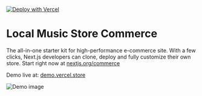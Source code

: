 [![Deploy with Vercel](https://user-images.githubusercontent.com/47119594/158075044-9b264ab2-ff74-4f1f-9041-f64ce448a272.svg)](https://vercel.com/new/clone?demo-description=Music%20Store%20Kit%20Starter&demo-image=https%3A%2F%2Fuser-images.githubusercontent.com%2F47119594%2F158075114-9bc2a516-1bc5-455d-b616-8d1ff78482bb.png&demo-title=Local%20Music%20Store&demo-url=https%3A%2F%2Fcommerce12-affid.vercel.app&integration-ids=oac_MuWZiE4jtmQ2ejZQaQ7ncuDT,oac_9HSKtXld74NG0srzdxSiBGty&project-name=commerce&repository-name=commerce&s=https%3A%2F%2Fgithub.com%2FAffid%2Fcommerce12&skippable-integrations=1&root-directory=site&build-command=cd%20..%20%26%26%20yarn%20build)

# Local Music Store Commerce

The all-in-one starter kit for high-performance e-commerce site. With a few clicks, Next.js developers can clone, deploy and fully customize their own store.
Start right now at [nextjs.org/commerce](https://nextjs.org/commerce)

Demo live at: [demo.vercel.store](https://commerce12-affid.vercel.app/)

![Demo image](https://user-images.githubusercontent.com/47119594/158075114-9bc2a516-1bc5-455d-b616-8d1ff78482bb.png)

